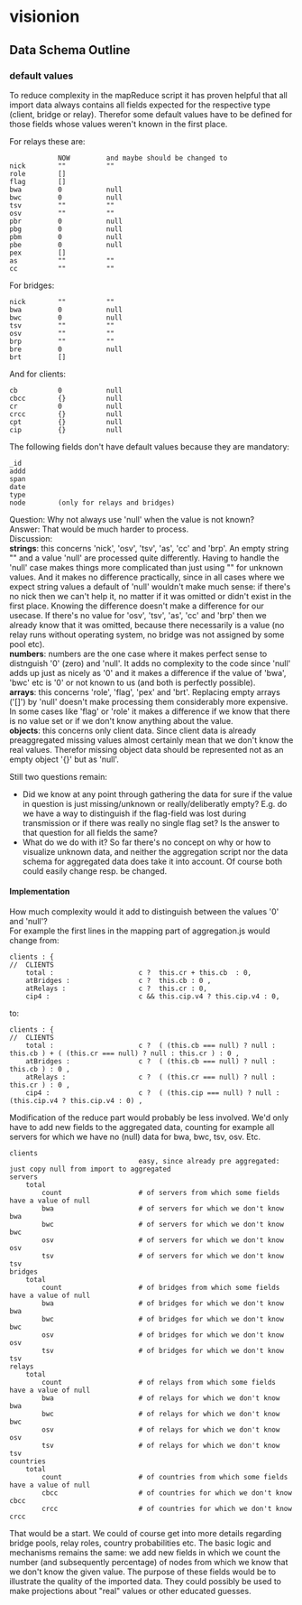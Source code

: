 ﻿# visionion
## Data Schema Outline

### default values 

To reduce complexity in the mapReduce script it has proven helpful that all import data always contains all fields expected for the respective type (client, bridge or relay). Therefor some default values have to be defined for those fields whose values weren't known in the first place. 

For relays these are:

				NOW			and maybe should be changed to
	nick		""			""	
	role		[]			
	flag		[]			
	bwa			0			null
	bwc			0			null
	tsv			""			""
	osv			""			""
	pbr			0			null
	pbg			0			null
	pbm			0			null
	pbe			0			null
	pex			[]			
	as			""			""
	cc			""			""
			
For bridges:		
		
	nick		""			""
	bwa			0			null
	bwc			0			null
	tsv			""			""
	osv			""			""
	brp			""			""
	bre			0			null
	brt			[]			
			
And for clients:	
		
	cb			0			null
	cbcc		{}			null		
	cr			0			null
	crcc		{}			null
	cpt			{}			null
	cip			{}			null

The following fields don't have default values because they are mandatory:
	
	_id
	addd
	span
	date
	type
	node		(only for relays and bridges)
	
	
Question: Why not always use 'null' when the value is not known?  
Answer: That would be much harder to process.   
Discussion:    
**strings**: this concerns 'nick', 'osv', 'tsv', 'as', 'cc' and 'brp'. An empty string "" and a value 'null' are processed quite differently. Having to handle the 'null' case makes things more complicated than just using "" for unknown values. And it makes no difference practically, since in all cases where we expect string values a default of 'null' wouldn't make much sense: if there's no nick then we can't help it, no matter if it was omitted or didn't exist in the first place. Knowing the difference doesn't make a difference for our usecase. If there's no value for 'osv', 'tsv', 'as', 'cc' and 'brp' then we already know that it was omitted, because there necessarily is a value (no relay runs without operating system, no bridge was not assigned by some pool etc).   
**numbers**: numbers are the one case where it makes perfect sense to distnguish '0' (zero) and 'null'. It adds no complexity to the code since 'null' adds up just as nicely as '0' and it makes a difference if the value of 'bwa', 'bwc' etc is '0' or not known to us (and both is perfectly possible).   
**arrays**: this concerns 'role', 'flag', 'pex' and 'brt'. Replacing empty arrays ('[]') by 'null' doesn't make processing them considerably more expensive. In some cases like 'flag' or 'role' it makes a difference if we know that there is no value set or if we don't know anything about the value.    
**objects**: this concerns only client data. Since client data is already preaggregated missing values almost certainly mean that we don't know the real values. Therefor missing object data should be represented not as an empty object '{}' but as 'null'.   


Still two questions remain:   
- Did we know at any point through gathering the data for sure if the value in question is just missing/unknown or really/deliberatly empty? E.g. do we have a way to distinguish if the flag-field was lost during transmission or if there was really no single flag set? Is the answer to that question for all fields the same?  
- What do we do with it? So far there's no concept on why or how to visualize unknown data, and neither the aggregation script nor the data schema for aggregated data does take it into account. Of course both could easily change resp. be changed. 


#### Implementation
How much complexity would it add to distinguish between the values '0' and 'null'?   
For example the first lines in the mapping part of aggregation.js would change from:

	clients : {                                                                             //  CLIENTS
		total : 					c ?  this.cr + this.cb  : 0,
		atBridges :					c ?  this.cb : 0 ,
		atRelays : 					c ?  this.cr : 0,
		cip4 : 						c && this.cip.v4 ? this.cip.v4 : 0,
			
to:

	clients : {                                                                             //  CLIENTS
		total : 					c ?  ( (this.cb === null) ? null : this.cb ) + ( (this.cr === null) ? null : this.cr ) : 0 ,
		atBridges :					c ?  ( (this.cb === null) ? null : this.cb ) : 0 ,
		atRelays : 					c ?  ( (this.cr === null) ? null : this.cr ) : 0 ,
		cip4 : 						c ?  ( (this.cip === null) ? null : (this.cip.v4 ? this.cip.v4 : 0) ,


Modification of the reduce part would probably be less involved. 
We'd only have to add new fields to the aggregated data, counting for example all servers for which we have no (null) data for bwa, bwc, tsv, osv. Etc.

	clients	
									easy, since already pre aggregated: just copy null from import to aggregated  
	servers
		total
			count					# of servers from which some fields have a value of null
			bwa						# of servers for which we don't know bwa
			bwc						# of servers for which we don't know bwc
			osv						# of servers for which we don't know osv
			tsv						# of servers for which we don't know tsv
	bridges
		total
			count					# of bridges from which some fields have a value of null
			bwa						# of bridges for which we don't know bwa
			bwc						# of bridges for which we don't know bwc
			osv						# of bridges for which we don't know osv
			tsv						# of bridges for which we don't know tsv
	relays
		total
			count					# of relays from which some fields have a value of null
			bwa						# of relays for which we don't know bwa
			bwc						# of relays for which we don't know bwc
			osv						# of relays for which we don't know osv
			tsv						# of relays for which we don't know tsv
	countries
		total
			count					# of countries from which some fields have a value of null
			cbcc					# of countries for which we don't know cbcc
			crcc					# of countries for which we don't know crcc

That would be a start. 
We could of course get into more details regarding bridge pools, relay roles, country probabilities etc. 
The basic logic and mechanisms remains the same: we add new fields in which we count the number (and subsequently percentage) of nodes from which we know that we don't know the given value. 
The purpose of these fields would be to illustrate the quality of the imported data. 
They could possibly be used to make projections about "real" values or other educated guesses.
